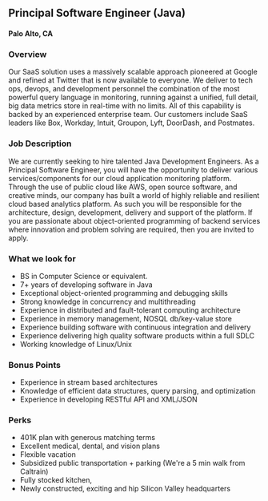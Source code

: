 ## Principal Software Engineer (Java)
#### Palo Alto, CA

### Overview
Our SaaS solution uses a massively scalable approach pioneered at Google and refined at Twitter that is now available to everyone. We deliver to tech ops, devops, and development personnel the combination of the most powerful query language in monitoring, running against a unified, full detail, big data metrics store in real-time with no limits. All of this capability is backed by an experienced enterprise team. Our customers include SaaS leaders like Box, Workday, Intuit, Groupon, Lyft, DoorDash, and Postmates.

### Job Description
We are currently seeking to hire talented Java Development Engineers. As a Principal Software Engineer, you will have the opportunity to deliver various services/components for our cloud application monitoring platform. Through the use of public cloud like AWS, open source software, and creative minds, our company has built a world of highly reliable and resilient cloud based analytics platform. As such you will be responsible for the architecture, design, development, delivery and support of the platform. If you are passionate about object-oriented programming of backend services where innovation and problem solving are required, then you are invited to apply.

### What we look for
+	BS in Computer Science or equivalent.
+	7+ years of developing software in Java
+	Exceptional object-oriented programming and debugging skills
+	Strong knowledge in concurrency and multithreading
+	Experience in distributed and fault-tolerant computing architecture
+	Experience in memory management, NOSQL db/key-value store
+	Experience building software with continuous integration and delivery
+	Experience delivering high quality software products within a full SDLC
+	Working knowledge of Linux/Unix

### Bonus Points
+	Experience in stream based architectures
+	Knowledge of efficient data structures, query parsing, and optimization
+	Experience in developing RESTful API and XML/JSON

### Perks
+	401K plan with generous matching terms
+	Excellent medical, dental, and vision plans
+	Flexible vacation
+	Subsidized public transportation + parking (We're a 5 min walk from Caltrain)
+	Fully stocked kitchen,
+	Newly constructed, exciting and hip Silicon Valley headquarters


